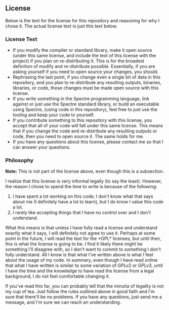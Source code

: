 ## License
Below is the text for the license for this repository and reasoning for why I chose it. The actual license text is just this text below.

### License Text
* If you modify the compiler or standard library, make it open source (under this same license, and include the text of this license with the project)
if you plan on re-distributing it. This is for the broadest definition of modify and re-distribute possible. Essentially, if you are asking yourself if 
you need to open source your changes, you should.
* Rephrasing the last point, if you change even a single bit of data in this repository, and you plan to re-distribute any resulting outputs, binaries, libraries,
or code, those changes must be made open source with this license. 
* If you write something in the Spectre programming language, link against or just use the Spectre standard library, or build an executable using Spectre, (using
code in this repository), feel free to just use the tooling and keep your code to yourself.
* If you contribute something to this repository with this license, you accept that all of your code will fall under this same license. This means that if you
change the code and re-distribute any resulting outputs or code, then you need to open source it. The same holds for me.
* If you have any questions about this license, please contact me so that I can answer your questions.

### Philosophy 
**Note:** This is not part of the license above, even though this is a subsection.

I realize that this license is very informal legally (to say the least). However, the reason I chose to spend the time to write is because of the following:

1. I have spent a lot working on this code; I don't know what that says about me (I definitely have a lot to learn), but I do know I value this code a lot.
2. I rarely like accepting things that I have no control over and I don't understand.

What this means is that unless I have fully read a license and understand exactly what it says, I will definitely not agree to use it. Perhaps at some point in the
future, I will read the text for the \*GPL\* licenses, but until then, this is what the license is going to be. I find it likely there might be something I'll
disagree with, so I don't want to commit to something I don't fully understand. All I know is that what I've written above is what I feel about the usage of my code.
In summary, even though I have read online that what I have written is similar to some variation of GPLv2 or GPLv3, until I have the time and the knowledge to have
read the license from a legal background, I do not feel comfortable changing it.

If you've read this far, you can probably tell that the minutia of legality is not my cup of tea. Just follow the rules outlined above in good faith and I'm sure that
there'll be no problems. If you have any questions, just send me a message, and I'm sure we can reach an understanding.
